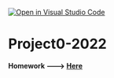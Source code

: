 [![Open in Visual Studio Code](https://classroom.github.com/assets/open-in-vscode-c66648af7eb3fe8bc4f294546bfd86ef473780cde1dea487d3c4ff354943c9ae.svg)](https://classroom.github.com/online_ide?assignment_repo_id=9385902&assignment_repo_type=AssignmentRepo)
# Project0-2022

 **Homework  --->  [Here](https://web-dut-2022fall.github.io/project-0-xffpp/project0/)**
 
